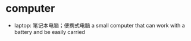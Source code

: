 # computer

- laptop: 笔记本电脑；便携式电脑 a small computer that can work with a battery and be easily carried
